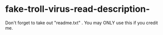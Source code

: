 # fake-troll-virus-read-description-
Don't forget to take out "readme.txt" .  You may ONLY use this if you credit me.
